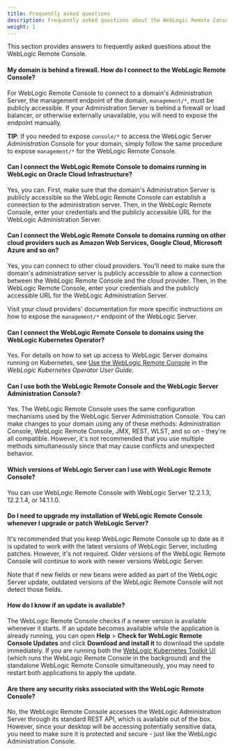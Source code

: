 ```yaml
---
title: Frequently asked questions
description: Frequently asked questions about the WebLogic Remote Console
weight: 1
---
```


This section provides answers to frequently asked questions about the WebLogic Remote Console.

#### My domain is behind a firewall. How do I connect to the WebLogic Remote Console?

For WebLogic Remote Console to connect to a domain's Administration Server, the management endpoint of the domain, `management/*`, must be publicly accessible. If your Administration Server is behind a firewall or load balancer, or otherwise externally unavailable, you will need to expose the endpoint manually.

**TIP**: If you needed to expose `console/*` to access the WebLogic Server *Administration* Console for your domain, simply follow the same procedure to expose `management/*` for the WebLogic Remote Console.

#### Can I connect the WebLogic Remote Console to domains running in WebLogic on Oracle Cloud Infrastructure?

Yes, you can. First, make sure that the domain's Administration Server is publicly accessible so the WebLogic Remote Console can establish a connection to the administration server. Then, in the WebLogic Remote Console, enter your credentials and the publicly accessible URL for the WebLogic Administration Server.

#### Can I connect the WebLogic Remote Console to domains running on other cloud providers such as Amazon Web Services, Google Cloud, Microsoft Azure and so on?

Yes, you can connect to other cloud providers. You'll need to make sure the domain's administration server is publicly accessible to allow a connection between the WebLogic Remote Console and the cloud provider. Then, in the WebLogic Remote Console, enter your credentials and the publicly accessible URL for the WebLogic Administration Server.

Visit your cloud providers' documentation for more specific instructions on how to expose the `management/*` endpoint of the WebLogic Server.

#### Can I connect the WebLogic Remote Console to domains using the WebLogic Kubernetes Operator?

Yes. For details on how to set up access to WebLogic Server domains running on Kubernetes, see [Use the WebLogic Remote Console](https://oracle.github.io/weblogic-kubernetes-operator/managing-domains/accessing-the-domain/remote-admin-console/) in the *WebLogic Kubernetes Operator User Guide*.

#### Can I use both the WebLogic Remote Console and the WebLogic Server Administration Console?

Yes. The WebLogic Remote Console uses the same configuration mechanisms used by the WebLogic Server Administration Console. You can make changes to your domain using any of these methods: Administration Console, WebLogic Remote Console, JMX, REST, WLST, and so on - they're all compatible. However, it's not recommended that you use multiple methods simultaneously since that may cause conflicts and unexpected behavior.

#### Which versions of WebLogic Server can I use with WebLogic Remote Console?
You can use WebLogic Remote Console with WebLogic Server 12.2.1.3, 12.2.1.4, or 14.1.1.0.

#### Do I need to upgrade my installation of WebLogic Remote Console whenever I upgrade or patch WebLogic Server?

It's recommended that you keep WebLogic Remote Console up to date as it is updated to work with the latest versions of WebLogic Server, including patches. However, it's not required. Older versions of the WebLogic Remote Console will continue to work with newer versions WebLogic Server.

Note that if new fields or new beans were added as part of the WebLogic Server update, outdated versions of the WebLogic Remote Console will not detect those fields.

#### How do I know if an update is available?

The WebLogic Remote Console checks if a newer version is available whenever it starts. If an update becomes available while the application is already running, you can open **Help** > **Check for WebLogic Remote Console Updates** and click **Download and install it** to download the update immediately. If you are running both the [WebLogic Kubernetes Toolkit UI](https://oracle.github.io/weblogic-toolkit-ui/) (which runs the WebLogic Remote Console in the background) and the standalone WebLogic Remote Console simultaneously, you may need to restart both applications to apply the update.

#### Are there any security risks associated with the WebLogic Remote Console?
No, the WebLogic Remote Console accesses the WebLogic Administration Server through its standard REST API, which is available out of the box. However, since your desktop will be accessing potentially sensitive data, you need to make sure it is protected and secure - just like the WebLogic Administration Console.